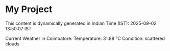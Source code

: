 # My Project

This content is dynamically generated in Indian Time (IST): 2025-09-02 13:50:07 IST


Current Weather in Coimbatore:
Temperature: 31.88 °C
Condition: scattered clouds
